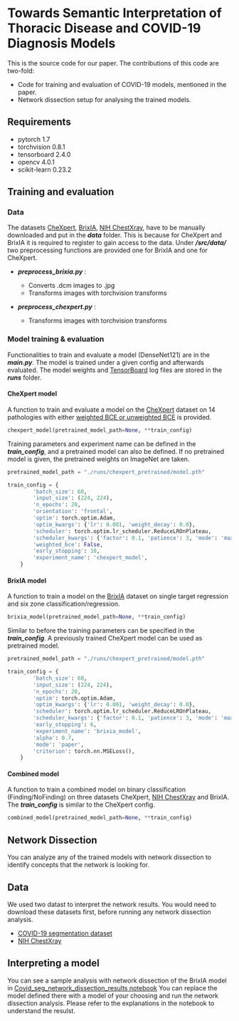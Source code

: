 # Towards Semantic Interpretation of Thoracic Disease and COVID-19 Diagnosis Models
This is the source code for our paper. The contributions of this code are two-fold:
* Code for training and evaluation of COVID-19 models, mentioned in the paper.
* Network dissection setup for analysing the trained models. 


## Requirements
- pytorch 1.7
- torchvision 0.8.1
- tensorboard 2.4.0  
- opencv 4.0.1
- scikit-learn 0.23.2


## Training and evaluation 
### Data
The datasets [CheXpert](https://stanfordmlgroup.github.io/competitions/chexpert/), 
[BrixIA](https://brixia.github.io/), 
[NIH ChestXray](https://www.nih.gov/news-events/news-releases/nih-clinical-center-provides-one-largest-publicly-available-chest-x-ray-datasets-scientific-community), 
have to be manually downloaded and put in the ***data*** folder. This is because for CheXpert and BrixIA it is required to register to gain access to the data.
Under ***/src/data/*** two preprocessing functions are provided one for BrixIA and one for CheXpert.

- ***preprocess_brixia.py*** : 
  - Converts .dcm images to .jpg
  - Transforms images with torchvision transforms 
    

- ***preprocess_chexpert.py*** : 
  - Transforms images with torchvision transforms 
    
### Model training & evaluation

Functionalities to train and evaluate a model (DenseNet121) are in the ***main.py***.
The model is trained under a given config and afterwards evaluated. 
The model weights and [TensorBoard](https://www.tensorflow.org/tensorboard) log files are stored in the ***runs*** folder.

#### CheXpert model
A function to train and evaluate a model on the [CheXpert](https://stanfordmlgroup.github.io/competitions/chexpert/) 
dataset on 14 pathologies with either [weighted BCE or unweighted BCE](https://pytorch.org/docs/stable/generated/torch.nn.BCEWithLogitsLoss.html) 
is provided.

```python
chexpert_model(pretrained_model_path=None, **train_config)
```
Training parameters and experiment name can be defined in the ***train_config***, and a pretrained model can also be defined.
If no pretrained model is given, the pretrained weights on ImageNet are taken.
```python
pretrained_model_path = "./runs/chexpert_pretrained/model.pth"                  # Path to to a pretrained model.pth (DenseNet121) otherwise ImageNet weights are used

train_config = {
        'batch_size': 60,                                                       # Number of images per batch 
        'input_size': (224, 224),                                               # Image size of the model input
        'n_epochs': 20,                                                         # Number of max epochs
        'orientation': 'frontal',                                               # Only use the frontal images of CheXpert ('lateral', 'frontal', 'all)
        'optim': torch.optim.Adam,                                              # PyTorch optimizer
        'optim_kwargs': {'lr': 0.001, 'weight_decay': 0.0},                     # Optimizer parameters
        'scheduler': torch.optim.lr_scheduler.ReduceLROnPlateau,                # PyTorch scheduler
        'scheduler_kwargs': {'factor': 0.1, 'patience': 3, 'mode': 'max'},      # Scheduler parameters
        'weighted_bce': False,                                                  # Use weighted or unweighted BCE
        'early_stopping': 10,                                                   # Stop training after n epochs if AUC does not improve
        'experiment_name': 'chexpert_model',                                    # Experiment name for runs folder
    }
```
#### BrixIA model
A function to train a model on the [BrixIA](https://brixia.github.io/) dataset on single target regression and six zone classification/regression.

```python
brixia_model(pretrained_model_path=None, **train_config)
```
Similar to before the training parameters can be specified in the ***train_config***. A previously trained CheXpert model can be used as pretrained model.
```python
pretrained_model_path = "./runs/chexpert_pretrained/model.pth"                  # Path to to a pretrained model.pth (DenseNet121) otherwise ImageNet weights are used

train_config = {
        'batch_size': 60,                                                       # Number of images per batch 
        'input_size': (224, 224),                                               # Image size of the model input
        'n_epochs': 20,                                                         # Number of max epochs
        'optim': torch.optim.Adam,                                              # PyTorch optimizer
        'optim_kwargs': {'lr': 0.001, 'weight_decay': 0.0},                     # Optimizer parameters
        'scheduler': torch.optim.lr_scheduler.ReduceLROnPlateau,                # PyTorch scheduler
        'scheduler_kwargs': {'factor': 0.1, 'patience': 3, 'mode': 'max'},      # Scheduler parameters
        'early_stopping': 6,                                                    # Stop training after n epochs if AUC does not improve
        'experiment_name': 'brixia_model',                                      # Experiment name for runs folder
        'alpha': 0.7,                                                           # If mode=paper then alpha gives a balancing between the two loss functions for the six zone training
        'mode': 'paper',                                                        # 'paper' for six zone model, 'regression' for single target model
        'criterion': torch.nn.MSELoss(),                                        # If mode=regression the criterion specified here is used
    }
```
#### Combined model
A function to train a combined model on binary classification (Finding/NoFinding) on three datasets CheXpert, 
[NIH ChestXray](https://www.nih.gov/news-events/news-releases/nih-clinical-center-provides-one-largest-publicly-available-chest-x-ray-datasets-scientific-community) 
and BrixIA.
The ***train_config*** is similar to the CheXpert config.
```python
combined_model(pretrained_model_path=None, **train_config)
```

## Network Dissection
You can analyze any of the trained models with network dissection to identify concepts that the network is looking for.

## Data
We used two datast to interpret the network results. You would need to download these datasets first, before running any network dissection analysis. 
* [COVID-19 segmentation dataset](https://github.com/GeneralBlockchain/covid-19-chest-xray-segmentations-dataset.git)
* [NIH ChestXray](https://www.nih.gov/news-events/news-releases/nih-clinical-center-provides-one-largest-publicly-available-chest-x-ray-datasets-scientific-community)

## Interpreting a model
You can see a sample analysis with network dissection of the BrixIA model in [Covid_seg_network_dissection_results notebook](https://github.com/CAMP-eXplain-AI/CheXplain-Dissection/blob/main/Covid_seg_network_dissection_results.ipynb)
You can replace the model defined there with a model of your choosing and run the network dissection analysis. Please refer to the explanations in the notebook to understand the resulst.
